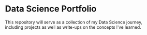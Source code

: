 # Data Science Portfolio

This repository will serve as a collection of my Data Science journey, including projects as well as write-ups on the concepts I've learned. 
